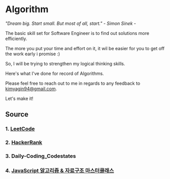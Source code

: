 # Algorithm

<i>"Dream big. Start small. But most of all, start." - Simon Sinek - </i>

The basic skill set for Software Engineer is to find out solutions more efficiently. 

The more you put your time and effort on it, it wil be easier for you to get off the work early i promise :)

So, I will be trying to strengthen my logical thinking skills.

Here's what I've done for record of Algorithms.

Please feel free to reach out to me in regards to any feedback to kimyagin94@gmail.com.

Let's make it!

## Source
### 1. [LeetCode](https://leetcode.com/)
### 2. [HackerRank](https://www.hackerrank.com/)
### 3. Daily-Coding_Codestates
### 4. [JavaScript 알고리즘 & 자료구조 마스터클래스](https://www.udemy.com/course/best-javascript-data-structures/)
